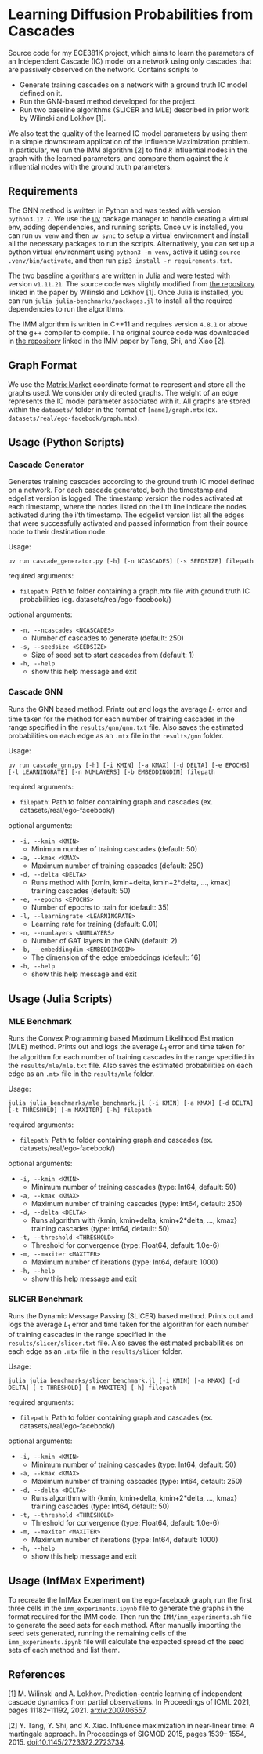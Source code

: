 # Learning Diffusion Probabilities from Cascades

Source code for my ECE381K project, which aims to learn the parameters of an Independent Cascade (IC)
model on a network using only cascades that are passively observed on the network. 
Contains scripts to
- Generate training cascades on a network with a ground truth IC model defined on it. 
- Run the GNN-based method developed for the project. 
- Run two baseline algorithms (SLICER and MLE) described in prior work by Wilinski and Lokhov [1]. 

We also test the quality of the learned IC model parameters by using them in a 
simple downstream application of the Influence Maximization problem. In particular, we 
run the IMM algorithm [2] to find $k$ influential nodes in the graph with the learned parameters, and 
compare them against the $k$ influential nodes with the ground truth parameters.  

## Requirements

The GNN method is written in Python and was tested with version `python3.12.7`. 
We use the [uv](https://docs.astral.sh/uv/) package manager to handle 
creating a virtual env, adding dependencies, and running scripts. Once uv is installed, 
you can run `uv venv` and then `uv sync` to setup a virtual environment and install 
all the necessary packages to run the scripts. 
Alternatively, you can set up a python virtual environment using 
`python3 -m venv`, active it using `source .venv/bin/activate`, and then run `pip3 install -r requirements.txt`. 

The two baseline algorithms are written in [Julia](https://julialang.org/downloads/) and 
were tested with version `v1.11.21`. The source code was slightly modified from
[the repository](https://github.com/mateuszwilinski/dynamic-message-passing) linked in the 
paper by Wilinski and Lokhov [1]. Once Julia is installed, you can 
run `julia julia-benchmarks/packages.jl` to install all the required dependencies to run the algorithms. 

The IMM algorithm is written in C++11 and requires version `4.8.1` or above of the g++ compiler to compile. 
The original source code was downloaded in [the repository](https://sourceforge.net/projects/im-imm/) linked in the 
IMM paper by Tang, Shi, and Xiao [2]. 

## Graph Format

We use the [Matrix Market](https://math.nist.gov/MatrixMarket/formats.html]) coordinate format to 
represent and store all the graphs used. We consider only directed graphs. The weight of an edge represents 
the IC model parameter associated with it. All graphs are stored within the `datasets/` folder in the format of 
`[name]/graph.mtx` (ex. `datasets/real/ego-facebook/graph.mtx)`. 

## Usage (Python Scripts)

### Cascade Generator

Generates training cascades according to the ground truth IC model defined on a network. For each cascade generated, 
both the timestamp and edgelist version is logged. The timestamp version the nodes activated at each timestamp, 
where the nodes listed on the i'th line indicate the nodes activated during the i'th timestamp. The edgelist version 
list all the edges that were successfully activated and passed information from their source node to their destination node. 

Usage: 
```
uv run cascade_generator.py [-h] [-n NCASCADES] [-s SEEDSIZE] filepath
```

required arguments:
- `filepath`: Path to folder containing a graph.mtx file with ground truth IC probabilities (eg. datasets/real/ego-facebook/)

optional arguments:
- `-n, --ncascades <NCASCADES>`
    - Number of cascades to generate (default: 250)
- `-s, --seedsize <SEEDSIZE>`
    - Size of seed set to start cascades from (default: 1)
- `-h, --help`           
    - show this help message and exit

### Cascade GNN

Runs the GNN based method. 
Prints out and logs the average $L_1$ error and time taken for the method 
for each number of training cascades in the range specified in the `results/gnn/gnn.txt` file. 
Also saves the estimated probabilities on each edge as an `.mtx` file in the `results/gnn` folder. 

Usage:
```
uv run cascade_gnn.py [-h] [-i KMIN] [-a KMAX] [-d DELTA] [-e EPOCHS] [-l LEARNINGRATE] [-n NUMLAYERS] [-b EMBEDDINGDIM] filepath
```
required arguments:
- `filepath`: Path to folder containing graph and cascades (ex. datasets/real/ego-facebook/)

optional arguments:
- `-i, --kmin <KMIN>`  
    - Minimum number of training cascades (default: 50)
- `-a, --kmax <KMAX>`  
    - Maximum number of training cascades (default: 250)
- `-d, --delta <DELTA>`
    - Runs method with [kmin, kmin+delta, kmin+2*delta, ..., kmax] training cascades (default: 50)
- `-e, --epochs <EPOCHS>`
    - Number of epochs to train for (default: 35)
- `-l, --learningrate <LEARNINGRATE>`
    - Learning rate for training (default: 0.01)
- `-n, --numlayers <NUMLAYERS>`
    - Number of GAT layers in the GNN (default: 2)
- `-b, --embeddingdim <EMBEDDINGDIM>`
    - The dimension of the edge embeddings (default: 16)
- `-h, --help `           
    - show this help message and exit

## Usage (Julia Scripts)

### MLE Benchmark

Runs the Convex Programming based Maximum Likelihood Estimation (MLE) method. 
Prints out and logs the average $L_1$ error and time taken for the algorithm 
for each number of training cascades in the range specified in the `results/mle/mle.txt` file. 
Also saves the estimated probabilities on each edge as an `.mtx` file in the `results/mle` folder. 

Usage: 
```
julia julia_benchmarks/mle_benchmark.jl [-i KMIN] [-a KMAX] [-d DELTA] [-t THRESHOLD] [-m MAXITER] [-h] filepath
```

required arguments:
- `filepath`: Path to folder containing graph and cascades (ex. datasets/real/ego-facebook/)

optional arguments:
- `-i, --kmin <KMIN>`
    - Minimum number of training cascades (type: Int64, default: 50)
- `-a, --kmax <KMAX>`
    - Maximum number of training cascades (type: Int64, default: 250)
- `-d, --delta <DELTA>`
    - Runs algorithm with {kmin, kmin+delta, kmin+2*delta, ..., kmax} training cascades (type: Int64, default: 50)
- `-t, --threshold <THRESHOLD>`
    - Threshold for convergence (type: Float64, default: 1.0e-6)
- `-m, --maxiter <MAXITER>`
    - Maximum number of iterations (type: Int64, default: 1000)
- `-h, --help`
    - show this help message and exit

### SLICER Benchmark

Runs the Dynamic Message Passing (SLICER) based method. 
Prints out and logs the average $L_1$ error and time taken for the algorithm 
for each number of training cascades in the range specified in the `results/slicer/slicer.txt` file. 
Also saves the estimated probabilities on each edge as an `.mtx` file in the `results/slicer` folder. 

Usage: 
```
julia julia_benchmarks/slicer_benchmark.jl [-i KMIN] [-a KMAX] [-d DELTA] [-t THRESHOLD] [-m MAXITER] [-h] filepath
```

required arguments:
- `filepath`: Path to folder containing graph and cascades (ex. datasets/real/ego-facebook/)

optional arguments:
- `-i, --kmin <KMIN>`
    - Minimum number of training cascades (type: Int64, default: 50)
- `-a, --kmax <KMAX>`
    - Maximum number of training cascades (type: Int64, default: 250)
- `-d, --delta <DELTA>`
    - Runs algorithm with {kmin, kmin+delta, kmin+2*delta, ..., kmax} training cascades (type: Int64, default: 50)
- `-t, --threshold <THRESHOLD>`
    - Threshold for convergence (type: Float64, default: 1.0e-6)
- `-m, --maxiter <MAXITER>`
    - Maximum number of iterations (type: Int64, default: 1000)
- `-h, --help`
    - show this help message and exit

## Usage (InfMax Experiment)

To recreate the InfMax Experiment on the ego-facebook graph, run the first three cells in the `imm_experiments.ipynb` file to 
generate the graphs in the format required for the IMM code. Then run the `IMM/imm_experiments.sh` file to generate the 
seed sets for each method. After manually importing the seed sets generated, 
running the remaining cells of the `imm_experiments.ipynb` file will calculate the 
expected spread of the seed sets of each method and list them. 

## References

[1] M. Wilinski and A. Lokhov. Prediction-centric learning of independent cascade dynamics from partial observations. In Proceedings of ICML 2021,
pages 11182–11192, 2021. [arxiv:2007.06557](https://arxiv.org/abs/2007.06557). 

[2] Y. Tang, Y. Shi, and X. Xiao. Influence maximization in near-linear time: A martingale approach. In Proceedings of SIGMOD 2015, pages 1539–
1554, 2015. [doi:10.1145/2723372.2723734](https://doi.org/10.1145/2723372.2723734).